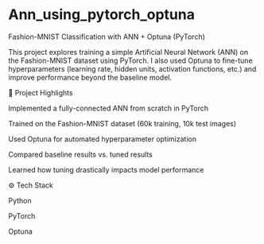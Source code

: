 # Ann_using_pytorch_optuna
Fashion-MNIST Classification with ANN + Optuna (PyTorch)

This project explores training a simple Artificial Neural Network (ANN) on the Fashion-MNIST dataset
 using PyTorch.
I also used Optuna to fine-tune hyperparameters (learning rate, hidden units, activation functions, etc.) and improve performance beyond the baseline model.

📌 Project Highlights

Implemented a fully-connected ANN from scratch in PyTorch

Trained on the Fashion-MNIST dataset (60k training, 10k test images)

Used Optuna for automated hyperparameter optimization

Compared baseline results vs. tuned results

Learned how tuning drastically impacts model performance

⚙️ Tech Stack

Python

PyTorch

Optuna
